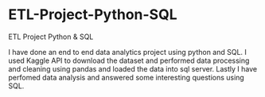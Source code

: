 # ETL-Project-Python-SQL
ETL Project Python &amp; SQL

I have done an end to end data analytics project using python and SQL. I used Kaggle API to download the dataset and performed data processing and cleaning using pandas and loaded the data into sql server. Lastly I have perfomed data analysis and answered some interesting questions using SQL.


